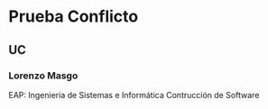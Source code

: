 # Prueba Conflicto
## UC
### Lorenzo Masgo
EAP: Ingenieria de Sistemas e Informática
Contrucción de Software

